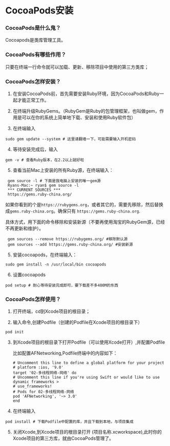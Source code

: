 #                                                                                                                                                                                                                                                                                                                                                                                                                                                                                                                                                                                                                                                                                                                                                                                                                                                                                                                                                                                                                                                                                                                                                                                                                                                                                                                                                                                                                                                                                                                                                                                                                                                                                                                                                                                                                                                                                                                                                                                                                                                                                                                                                                                                                                                                                                                                                                                                                                                                                                                                                                                                                                                                                                                                                                                                                  CocoaPods安装

### CocoaPods是什么鬼？

Cocoapods是类库管理工具。

### CocoaPods有哪些作用？
只要在终端一行命令就可以加载、更新、移除项目中使用的第三方类库；

### CocoaPods怎样安装？
1. 在安装CocoaPods前，首先需要安装Ruby环境，因为CocoaPods和Ruby一起才能正常工作。

2. 在终端升级RubyGems。（RubyGem是Ruby的包管理框架，也叫做gem，作用是可以在你的系统上简单地下载、安装和使用Ruby软件包）

3. 在终端输入
	
  ```
  sudo gem update --system # 这里请翻墙一下，可能需要输入开机密码
  ```

4. 等待安装完成后，输入

  ```
  gem -v # 查看Ruby版本，在2.2以上就好啦
  ```

5. 查看当前Mac上安装的所有Ruby源，在终端输入：
	
  ```
   gem source -l # 下面是我电脑上安装的唯一gem源
   Ryans-Mac:~ ryan$ gem source -l
   *** CURRENT SOURCES ***
   https://gems.ruby-china.org/
  ```  

  如果你看到的个是`https://rubygems.org`，或者其它的，需要先移除，然后替换成`gems.ruby-china.org`。确保只有 `https://gems.ruby-china.org`.

  具体方式，用下面的命令移除和安装新源（不要再使用淘宝的RubyGem源，已经不再更新和维护）。 

```
 gem sources --remove https://rubygems.org/ #移除默认源 
 gem sources --add https://gems.ruby-china.org/ #安装新源 
```

5. 安装cocoapods，在终端输入：
  ```
  sudo gem install -n /usr/local/bin cocoapods
  ```

6. 设置cocoapods
  ```
  pod setup # 耐心等待安装完成即可，要下载差不多400M的东西
  ```


### CocoaPods怎样使用？

1. 打开终端，cd到Xcode项目的根目录；

2. 输入命令,创建Podfile（创建的Podfile在Xcode项目的根目录下）
  ```
  pod init
  ```

3. 到Xcode项目的根目录下打开Podfile（可以使用Xcode打开）,并配置Podfile

   比如配置AFNetworking,Podfile终端中的内容如下： 

   ```
   # Uncomment this line to define a global platform for your project     
   # platform :ios, '9.0' 
   target '02-多线程网络-网络' do 
   # Uncomment this line if you're using Swift or would like to use dynamic frameworks > 
   # use_frameworks! 
   # Pods for 02-多线程网络-网络 
   pod 'AFNetworking', '~> 3.0'
   end 
   ```
4. 在终端输入

  `pod install # 下载Podfile中配置的库，并且下载到本地，与项目集成`

5. 关闭Xcode,到Xcode项目的根目录打开 \(项目名称.xcworkspace\),此时你的Xcode项目的第三方库，就由CocoaPods管理了。

  ​

  ​


